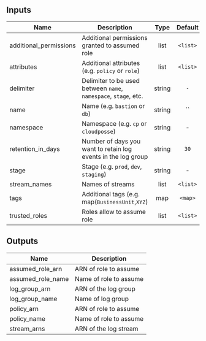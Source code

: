
## Inputs

| Name | Description | Type | Default | Required |
|------|-------------|:----:|:-----:|:-----:|
| additional_permissions | Additional permissions granted to assumed role | list | `<list>` | no |
| attributes | Additional attributes (e.g. `policy` or `role`) | list | `<list>` | no |
| delimiter | Delimiter to be used between `name`, `namespace`, `stage`, etc. | string | `-` | no |
| name | Name  (e.g. `bastion` or `db`) | string | `` | no |
| namespace | Namespace (e.g. `cp` or `cloudposse`) | string | - | yes |
| retention_in_days | Number of days you want to retain log events in the log group | string | `30` | no |
| stage | Stage (e.g. `prod`, `dev`, `staging`) | string | - | yes |
| stream_names | Names of streams | list | `<list>` | no |
| tags | Additional tags (e.g. map(`BusinessUnit`,`XYZ`) | map | `<map>` | no |
| trusted_roles | Roles allow to assume role | list | `<list>` | no |

## Outputs

| Name | Description |
|------|-------------|
| assumed_role_arn | ARN of role to assume |
| assumed_role_name | Name of role to assume |
| log_group_arn | ARN of the log group |
| log_group_name | Name of log group |
| policy_arn | ARN of role to assume |
| policy_name | Name of role to assume |
| stream_arns | ARN of the log stream |

